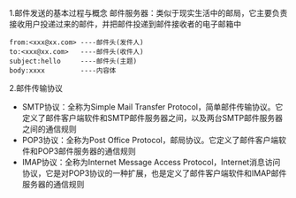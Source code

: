 1.邮件发送的基本过程与概念
    邮件服务器：类似于现实生活中的邮局，它主要负责接收用户投递过来的邮件，并把邮件投递到邮件接收者的电子邮箱中

    from:<xxx@xx.com> ----邮件头(发件人)
    to:<xxx@xx.com>   ----邮件头(收件人)
    subject:hello     ----邮件头(主题)
    body:xxxx         ----内容体

2.邮件传输协议
* SMTP协议：全称为Simple Mail Transfer Protocol，简单邮件传输协议。它定义了邮件客户端软件和SMTP邮件服务器之间，以及两台SMTP邮件服务器之间的通信规则
* POP3协议：全称为Post Office Protocol，邮局协议。它定义了邮件客户端软件和POP3邮件服务器的通信规则
* IMAP协议：全称为Internet Message Access Protocol，Internet消息访问协议，它是对POP3协议的一种扩展，也是定义了邮件客户端软件和IMAP邮件服务器的通信规则

